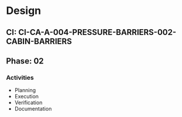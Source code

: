 # Design

## CI: CI-CA-A-004-PRESSURE-BARRIERS-002-CABIN-BARRIERS
## Phase: 02

### Activities
- Planning
- Execution
- Verification
- Documentation

